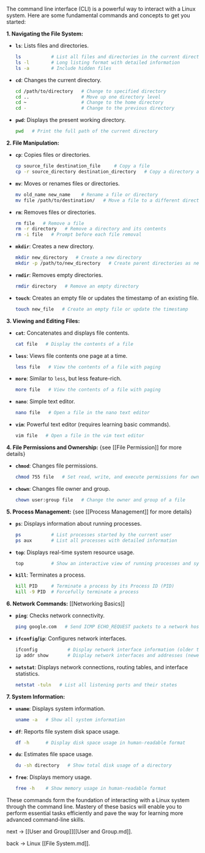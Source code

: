 
The command line interface (CLI) is a powerful way to interact with a Linux system. Here are some fundamental commands and concepts to get you started:

**1. Navigating the File System:**

- **`ls`**: Lists files and directories.

  ```bash
  ls           # List all files and directories in the current directory
  ls -l        # Long listing format with detailed information
  ls -a        # Include hidden files
  ```

- **`cd`**: Changes the current directory.
  ```bash
  cd /path/to/directory   # Change to specified directory
  cd ..                   # Move up one directory level
  cd ~                    # Change to the home directory
  cd -                    # Change to the previous directory
  ```

- **`pwd`**: Displays the present working directory.
  ```bash
  pwd   # Print the full path of the current directory
  ```

**2. File Manipulation:**

- **`cp`**: Copies files or directories.
  ```bash
  cp source_file destination_file     # Copy a file
  cp -r source_directory destination_directory   # Copy a directory and its contents
  ```

- **`mv`**: Moves or renames files or directories.
  ```bash
  mv old_name new_name    # Rename a file or directory
  mv file /path/to/destination/   # Move a file to a different directory
  ```

- **`rm`**: Removes files or directories.
  ```bash
  rm file   # Remove a file
  rm -r directory   # Remove a directory and its contents
  rm -i file   # Prompt before each file removal
  ```

- **`mkdir`**: Creates a new directory.
  ```bash
  mkdir new_directory   # Create a new directory
  mkdir -p /path/to/new_directory   # Create parent directories as needed
  ```

- **`rmdir`**: Removes empty directories.
  ```bash
  rmdir directory   # Remove an empty directory
  ```

- **`touch`**: Creates an empty file or updates the timestamp of an existing file.
  ```bash
  touch new_file   # Create an empty file or update the timestamp
  ```

**3. Viewing and Editing Files:**

- **`cat`**: Concatenates and displays file contents.
  ```bash
  cat file   # Display the contents of a file
  ```

- **`less`**: Views file contents one page at a time.
  ```bash
  less file   # View the contents of a file with paging
  ```

- **`more`**: Similar to `less`, but less feature-rich.
  ```bash
  more file   # View the contents of a file with paging
  ```

- **`nano`**: Simple text editor.
  ```bash
  nano file   # Open a file in the nano text editor
  ```

- **`vim`**: Powerful text editor (requires learning basic commands).
  ```bash
  vim file   # Open a file in the vim text editor
  ```

**4. File Permissions and Ownership:** {see [[File Permission]] for more details}

- **`chmod`**: Changes file permissions.
  ```bash
  chmod 755 file   # Set read, write, and execute permissions for owner, and read and execute for group and others
  ```

- **`chown`**: Changes file owner and group.
  ```bash
  chown user:group file   # Change the owner and group of a file
  ```

**5. Process Management:** {see [[Process Management]] for more details}

- **`ps`**: Displays information about running processes.
  ```bash
  ps           # List processes started by the current user
  ps aux       # List all processes with detailed information
  ```

- **`top`**: Displays real-time system resource usage.
  ```bash
  top          # Show an interactive view of running processes and system usage
  ```

- **`kill`**: Terminates a process.
  ```bash
  kill PID     # Terminate a process by its Process ID (PID)
  kill -9 PID  # Forcefully terminate a process
  ```

**6. Network Commands:** [[Networking Basics]]

- **`ping`**: Checks network connectivity.
  ```bash
  ping google.com   # Send ICMP ECHO_REQUEST packets to a network host
  ```

- **`ifconfig`/`ip`**: Configures network interfaces.
  ```bash
  ifconfig           # Display network interface information (older tool)
  ip addr show       # Display network interfaces and addresses (newer tool)
  ```

- **`netstat`**: Displays network connections, routing tables, and interface statistics.
  ```bash
  netstat -tuln   # List all listening ports and their states
  ```

**7. System Information:**

- **`uname`**: Displays system information.
  ```bash
  uname -a   # Show all system information
  ```

- **`df`**: Reports file system disk space usage.
  ```bash
  df -h      # Display disk space usage in human-readable format
  ```

- **`du`**: Estimates file space usage.
  ```bash
  du -sh directory   # Show total disk usage of a directory
  ```

- **`free`**: Displays memory usage.
  ```bash
  free -h    # Show memory usage in human-readable format
  ```

These commands form the foundation of interacting with a Linux system through the command line. Mastery of these basics will enable you to perform essential tasks efficiently and pave the way for learning more advanced command-line skills.

next -> [[User and Group]][[User and Group.md]].

back -> Linux [[File System.md]].
